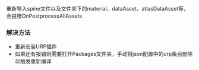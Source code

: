 重新导入spine文件以及文件夹下的material、dataAsset、atlasDataAsset等，会报错OnPostprocessAllAssets

### 解决方法

- 重新安装URP插件
- 如果还有报错则需要打开Packages文件夹，手动将json配置中的urp条目删除以触发重新编译